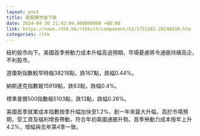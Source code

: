 ```yaml
---
layout: post
title: 美股開市後下跌
date: 2024-04-30 21:42:04.000000000 +08:00
link: https://news.rthk.hk/rthk/ch/component/k2/1751281-20240430.htm
categories: rthk
---
```


紐約股市向下。美國首季勞動力成本升幅高過預期，市場憂慮將令通脹持續高企，不利股市。

道瓊斯指數較早時報38218點，跌167點，跌幅0.44%。

納斯達克指數報15919點，跌63點，跌幅0.4%。

標準普爾500指數報5103點，跌13點，跌幅0.26%。

美國首季就業成本指數按季升幅加快至1.2%，創一年來最大升幅，高於市場預期，受工資及福利增長帶動，符合年初美國通脹升勢。首季勞動力成本按年上升4.2%，增幅與去年第4季一致。
